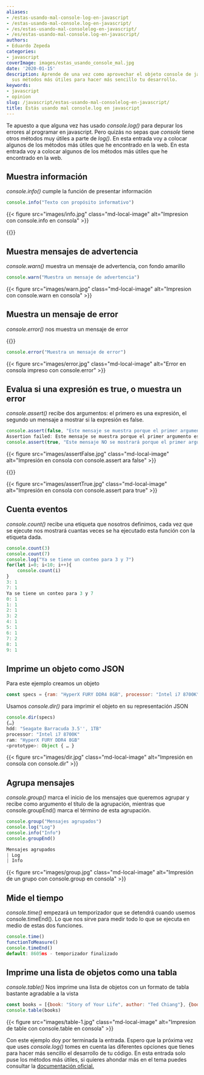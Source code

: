 ```yaml
---
aliases:
- /estas-usando-mal-console-log-en-javascript
- /estas-usando-mal-console.log-en-javascript/
- /es/estas-usando-mal-consolelog-en-javascript/
- /es/estas-usando-mal-console.log-en-javascript/
authors:
- Eduardo Zepeda
categories:
- javascript
coverImage: images/estas_usando_console_mal.jpg
date: '2020-01-15'
description: Aprende de una vez como aprovechar el objeto console de javascript y
  sus métodos más útiles para hacer más sencillo tu desarrollo.
keywords:
- javascript
- opinion
slug: /javascript/estas-usando-mal-consolelog-en-javascript/
title: Estás usando mal console.log en javascript
---
```


Te apuesto a que alguna vez has usado _console.log()_ para depurar los errores al programar en javascript. Pero quizás no sepas que _console_ tiene otros métodos muy útiles a parte de _log()_. En esta entrada voy a colocar algunos de los métodos más útiles que he encontrado en la web. En esta entrada voy a colocar algunos de los métodos más útiles que he encontrado en la web.

## Muestra información

_console.info()_ cumple la función de presentar información

```javascript
console.info("Texto con propósito informativo")
```

{{< figure src="images/info.jpg" class="md-local-image" alt="Impresion con console.info en consola" >}}

{{<ad1>}}

## Muestra mensajes de advertencia

_console.warn()_ muestra un mensaje de advertencia, con fondo amarillo

```javascript
console.warn("Muestra un mensaje de advertencia")
```

{{< figure src="images/warn.jpg" class="md-local-image" alt="Impresion con console.warn en consola" >}}

## Muestra un mensaje de error

_console.error()_ nos muestra un mensaje de error

{{<ad2>}}

```javascript
console.error("Muestra un mensaje de error")
```

{{< figure src="images/error.jpg" class="md-local-image" alt="Error en consola impreso con console.error" >}}

## Evalua si una expresión es true, o muestra un error

_console.assert()_ recibe dos argumentos: el primero es una expresión, el segundo un mensaje a mostrar si la expresión es false.

```javascript
console.assert(false, "Este mensaje se muestra porque el primer argumento es false")
Assertion failed: Este mensaje se muestra porque el primer argumento es false
console.assert(true, "Este mensaje NO se mostrará porque el primer argumento es true")
```

{{< figure src="images/assertFalse.jpg" class="md-local-image" alt="Impresión en consola con console.assert ara false" >}}

{{<ad3>}}

{{< figure src="images/assertTrue.jpg" class="md-local-image" alt="Impresión en consola con console.assert para true" >}}

## Cuenta eventos

_console.count()_ recibe una etiqueta que nosotros definimos, cada vez que se ejecute nos mostrará cuantas veces se ha ejecutado esta función con la etiqueta dada.

```javascript
console.count(3)
console.count(7)
console.log("Ya se tiene un conteo para 3 y 7")
for(let i=0; i<10; i++){
    console.count(i)
}
3: 1 
7: 1 
Ya se tiene un conteo para 3 y 7
0: 1 
1: 1 
2: 1 
3: 2 
4: 1 
5: 1 
6: 1 
7: 2
8: 1 
9: 1
```

## Imprime un objeto como JSON

Para este ejemplo creamos un objeto

```javascript
const specs = {ram: "HyperX FURY DDR4 8GB", processor: "Intel i7 8700K", "hdd": "Seagate Barracuda 3.5'', 1TB"}
```

Usamos _console.dir()_ para imprimir el objeto en su representación JSON

```javascript
console.dir(specs)
{…}
hdd: "Seagate Barracuda 3.5'', 1TB"
processor: "Intel i7 8700K"
ram: "HyperX FURY DDR4 8GB"
<prototype>: Object { … }
```

{{< figure src="images/dir.jpg" class="md-local-image" alt="Impresión en consola con console.dir" >}}

## Agrupa mensajes

_console.group()_ marca el inicio de los mensajes que queremos agrupar y recibe como argumento el título de la agrupación, mientras que console.groupEnd() marca el término de esta agrupación.

```javascript
console.group("Mensajes agrupados")
console.log("Log")
console.info("Info")
console.groupEnd()

Mensajes agrupados
| Log
| Info
```

{{< figure src="images/group.jpg" class="md-local-image" alt="Impresión de un grupo con console.group en consola" >}}

## Mide el tiempo

_console.time()_ empezará un temporizador que se detendrá cuando usemos console.timeEnd(). Lo que nos sirve para medir todo lo que se ejecuta en medio de estas dos funciones.

```javascript
console.time()
functionToMeasure()
console.timeEnd()
default: 8605ms - temporizador finalizado
```

## Imprime una lista de objetos como una tabla

_console.table()_ Nos imprime una lista de objetos con un formato de tabla bastante agradable a la vista

```javascript
const books = [{book: "Story of Your Life", author: "Ted Chiang"}, {book: "The last answer", author: "Isaac Asimov"}, {book: "do androids dream of electric sheep?", author: "Philip K. Dick"}]
console.table(books)
```

{{< figure src="images/table-1.jpg" class="md-local-image" alt="Impresion de table con console.table en consola" >}}

Con este ejemplo doy por terminada la entrada. Espero que la próxima vez que uses _console.log()_ tomes en cuenta las diferentes opciones que tienes para hacer más sencillo el desarrollo de tu código. En esta entrada solo puse los métodos más útiles, si quieres ahondar más en el tema puedes consultar la [documentación oficial.](https://developer.mozilla.org/es/docs/Web/API/Console)
